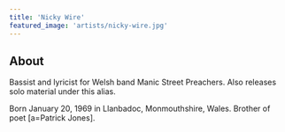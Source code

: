 ```yaml
---
title: 'Nicky Wire'
featured_image: 'artists/nicky-wire.jpg'
---
```


## About

Bassist and lyricist for Welsh band Manic Street Preachers. Also releases solo material under this alias.

Born January 20, 1969 in Llanbadoc, Monmouthshire, Wales. Brother of poet [a=Patrick Jones].
